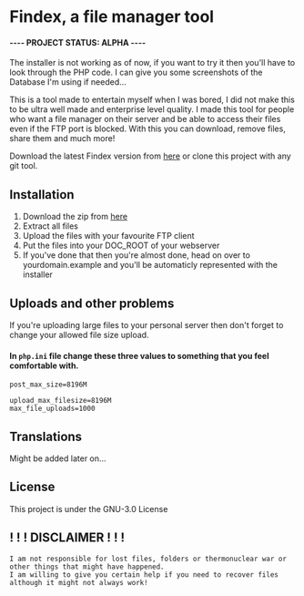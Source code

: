 # Findex, a file manager tool
#### ---- PROJECT STATUS: ALPHA ----
The installer is not working as of now, if you want to try it then you'll have to look through the PHP code.
I can give you some screenshots of the Database I'm using if needed...


This is a tool made to entertain myself when I was bored, I did not make this to be ultra well made and enterprise level quality.
I made this tool for people who want a file manager on their server and be able to access their files even if the FTP port is blocked.
With this you can download, remove files, share them and much more!

Download the latest Findex version from [here](https://github.com/Y1mura/Findex/archive/master.zip)
or clone this project with any git tool.

## Installation
1. Download the zip from [here](https://github.com/Y1mura/Findex/archive/master.zip)
1. Extract all files
1. Upload the files with your favourite FTP client
1. Put the files into your DOC_ROOT of your webserver
1. If you've done that then you're almost done, head on over to yourdomain.example and you'll be automaticly represented with the installer

## Uploads and other problems
If you're uploading large files to your personal server then don't forget to change your allowed file size upload.
#### In `php.ini` file change these three values to something that you feel comfortable with.
```
post_max_size=8196M

upload_max_filesize=8196M
max_file_uploads=1000
```

## Translations
Might be added later on...

## License
This project is under the GNU-3.0 License

## ! ! ! DISCLAIMER ! ! !
```
I am not responsible for lost files, folders or thermonuclear war or other things that might have happened.
I am willing to give you certain help if you need to recover files although it might not always work!
```

